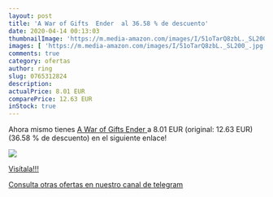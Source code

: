 ```yaml
---
layout: post
title: 'A War of Gifts  Ender  al 36.58 % de descuento'
date: 2020-04-14 00:13:03
thumbnailImage: 'https://m.media-amazon.com/images/I/51oTarQ8zbL._SL200_.jpg'
images: [ 'https://m.media-amazon.com/images/I/51oTarQ8zbL._SL200_.jpg' ]
comments: true
category: ofertas
author: ring
slug: 0765312824
description:
actualPrice: 8.01 EUR
comparePrice: 12.63 EUR
inStock: true
---
```


Ahora mismo tienes [A War of Gifts  Ender ](https://www.amazon.com/dp/0765312824/?tag=redken08-20) a 8.01 EUR (original: 12.63 EUR) (36.58 %  de descuento) en el siguiente enlace!

[![](https://m.media-amazon.com/images/I/51oTarQ8zbL._SL200_.jpg)](https://www.amazon.com/dp/0765312824/?tag=redken08-20)

[Visítala!!!](https://www.amazon.com/dp/0765312824/?tag=redken08-20)

[Consulta otras ofertas en nuestro canal de telegram](https://t.me/s/ofertas25)
